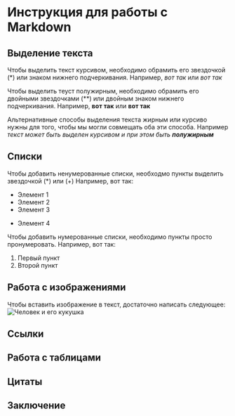 # Инструкция для работы с Markdown
## Выделение текста
Чтобы выделить текст курсивом, необходимо обрамить его звездочкой (*) или знаком нижнего подчеркивания. Например, *вот так* или _вот так_

Чтобы выделить теуст полужирным, необходимо обрамить его двойными звездочками (**) или двойным знаком нижнего подчеркивания.
Например, **вот так** или __вот так__

Альтернативные способы выделения текста жирным или курсиво нужны для того, чтобы мы могли совмещать оба эти способа. 
Например _текст может быть выделен курсивом и при этом быть **полужирным**_

 ## Списки

Чтобы добавить ненумерованные списки, необходмо пункты выделить звездочкой (*) или (+)
Например, вот так:
* Элемент 1 
* Элемент 2
* Элемент 3
+ Элемент 4

Чтобы добавить нумерованные списки, необходимо пункты просто пронумеровать.
Например, вот так:
1. Первый пункт
2. Второй пункт




## Работа с изображениями

Чтобы вставить изображение в текст, достаточно написать следующее:
![Человек и его кукушка](ауау.webp)
## Ссылки

## Работа с таблицами

## Цитаты

## Заключение
